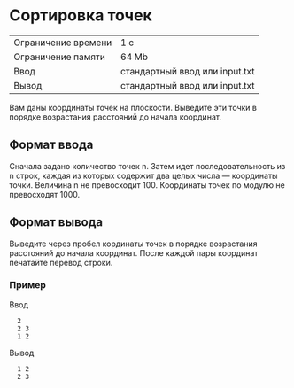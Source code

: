 # Сортировка точек

<table>
 <tr>
    <td>Ограничение времени</td>
    <td>1 c</td>
 </tr>
 <tr>
    <td>Ограничение памяти</td>
    <td>64 Mb</td>
 </tr>
  <tr>
    <td>Ввод</td>
    <td>стандартный ввод или input.txt</td>
 </tr>
  <tr>
    <td>Вывод</td>
    <td>стандартный ввод или input.txt</td>
 </tr>
</table>

Вам даны координаты точек на плоскости. Выведите эти точки в порядке возрастания расстояний до начала координат.

## Формат ввода

Сначала задано количество точек n. Затем идет последовательность из n строк, каждая из которых содержит два целых числа — координаты точки. Величина n не превосходит 100. Координаты точек по модулю не превосходят 1000.

## Формат вывода

Выведите через пробел кординаты точек в порядке возрастания расстояний до начала координат. После каждой пары координат печатайте перевод строки.

### Пример

Ввод

      2
      2 3
      1 2
         

Вывод

      1 2
      2 3
